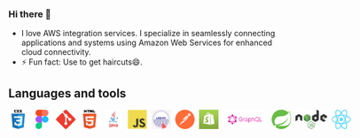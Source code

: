### Hi there 👋
  * I love AWS integration services. I specialize in seamlessly connecting applications and systems using Amazon Web Services for enhanced cloud connectivity.
  * ⚡ Fun fact: Use to get haircuts😄.

## Languages and tools

<div style = "display : flex; column-gap : 8px;">
 <img style = "display : flex; " src="https://github.com/gerzon2022/gerzon2022/blob/main/assets/css.png" width="35" height="35">
 <img src="https://github.com/gerzon2022/gerzon2022/blob/main/assets/figma.png" width="35" height="35">
 <img src="https://github.com/gerzon2022/gerzon2022/blob/main/assets/gitgitaw.png" width="35" height="35">
 <img src="https://github.com/gerzon2022/gerzon2022/blob/main/assets/html.png" width="35" height="35">
 <img src="https://github.com/gerzon2022/gerzon2022/blob/main/assets/javava.png" width="35" height="35">
 <img src="https://github.com/gerzon2022/gerzon2022/blob/main/assets/js.png" width="35" height="35">
 <img src="https://github.com/gerzon2022/gerzon2022/blob/main/assets/liquid.png" width="35" height="35">
 <img src="https://github.com/gerzon2022/gerzon2022/blob/main/assets/postpostman.png" width="35" height="35">
 <img src="https://github.com/gerzon2022/gerzon2022/blob/main/assets/shopify.png" width="35" height="35">
 <img src="https://github.com/gerzon2022/gerzon2022/blob/main/assets/graphql.png" width="80" height="35">
 <img src="https://github.com/gerzon2022/gerzon2022/blob/main/assets/spring.svg" width="35" height="35">
 <img src="https://github.com/gerzon2022/gerzon2022/blob/main/assets/node.png" width="60" height="35">
 <img src="https://github.com/gerzon2022/gerzon2022/blob/main/assets/react.png" width="35" height="35">
</div>



<!--
**gerzon2022/gerzon2022** is a ✨ _special_ ✨ repository because its `README.md` (this file) appears on your GitHub profile.

Here are some ideas to get you started:

- 🔭 I’m currently working on ...
- 🌱 I’m currently learning ...
- 👯 I’m looking to collaborate on ...
- 🤔 I’m looking for help with ...
- 💬 Ask me about ...
- 📫 How to reach me: ...
- 😄 Pronouns: ...
- ⚡ Fun fact: ...
-->
